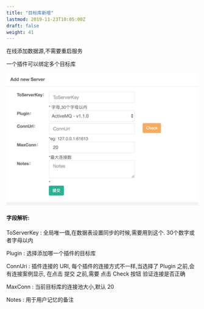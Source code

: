 ```yaml
---
title: "目标库新增"
lastmod: 2019-11-23T10:05:00Z
draft: false
weight: 41
---
```



在线添加数据源,不需要重启服务

一个插件可以绑定多个目标库

![image](/images/dest/dest_add.jpg)

#### 字段解析:

ToServerKey : 全局唯一值,在数据表设置同步的时候,需要用到这个. 30个数字或者字母以内

Plugin : 选择添加哪一个插件的目标库

ConnUri : 插件连接的 URI, 每个插件的连接方式不一样,当选择了 Plugin 之前,会有连接案例显示, 在点击 提交 之前,需要 点击 Check 按钮 验证连接是否正确

MaxConn : 当前目标库的连接池大小,默认 20

Notes : 用于用户记忆的备注